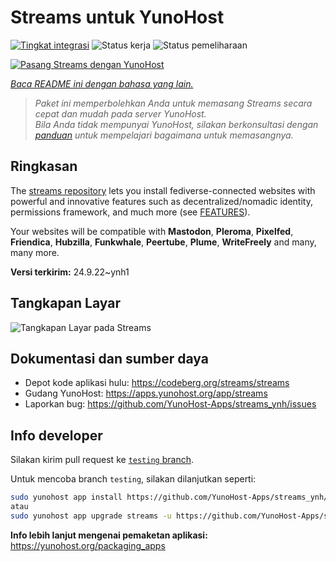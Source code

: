<!--
N.B.: README ini dibuat secara otomatis oleh <https://github.com/YunoHost/apps/tree/master/tools/readme_generator>
Ini TIDAK boleh diedit dengan tangan.
-->

# Streams untuk YunoHost

[![Tingkat integrasi](https://dash.yunohost.org/integration/streams.svg)](https://ci-apps.yunohost.org/ci/apps/streams/) ![Status kerja](https://ci-apps.yunohost.org/ci/badges/streams.status.svg) ![Status pemeliharaan](https://ci-apps.yunohost.org/ci/badges/streams.maintain.svg)

[![Pasang Streams dengan YunoHost](https://install-app.yunohost.org/install-with-yunohost.svg)](https://install-app.yunohost.org/?app=streams)

*[Baca README ini dengan bahasa yang lain.](./ALL_README.md)*

> *Paket ini memperbolehkan Anda untuk memasang Streams secara cepat dan mudah pada server YunoHost.*  
> *Bila Anda tidak mempunyai YunoHost, silakan berkonsultasi dengan [panduan](https://yunohost.org/install) untuk mempelajari bagaimana untuk memasangnya.*

## Ringkasan

The [streams repository](https://codeberg.org/streams/streams/) lets you install fediverse-connected websites with powerful and innovative features such as decentralized/nomadic identity, permissions framework, and much more (see [FEATURES](doc/FEATURES.md)).

Your websites will be compatible with **Mastodon**, **Pleroma**, **Pixelfed**, **Friendica**, **Hubzilla**, **Funkwhale**, **Peertube**, **Plume**, **WriteFreely** and many, many more.


**Versi terkirim:** 24.9.22~ynh1

## Tangkapan Layar

![Tangkapan Layar pada Streams](./doc/screenshots/example.png)

## Dokumentasi dan sumber daya

- Depot kode aplikasi hulu: <https://codeberg.org/streams/streams>
- Gudang YunoHost: <https://apps.yunohost.org/app/streams>
- Laporkan bug: <https://github.com/YunoHost-Apps/streams_ynh/issues>

## Info developer

Silakan kirim pull request ke [`testing` branch](https://github.com/YunoHost-Apps/streams_ynh/tree/testing).

Untuk mencoba branch `testing`, silakan dilanjutkan seperti:

```bash
sudo yunohost app install https://github.com/YunoHost-Apps/streams_ynh/tree/testing --debug
atau
sudo yunohost app upgrade streams -u https://github.com/YunoHost-Apps/streams_ynh/tree/testing --debug
```

**Info lebih lanjut mengenai pemaketan aplikasi:** <https://yunohost.org/packaging_apps>
